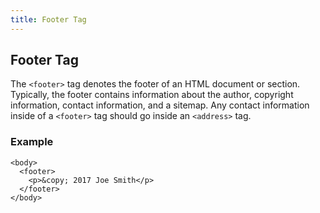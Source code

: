 ```yaml
---
title: Footer Tag
---
```

## Footer Tag

The `<footer>` tag denotes the footer of an HTML document or section. Typically, the footer contains information about the author, copyright information, contact information, and a sitemap. Any contact information inside of a `<footer>` tag should go inside an `<address>` tag.

### Example
```
<body>
  <footer>
    <p>&copy; 2017 Joe Smith</p>
  </footer>
</body>


